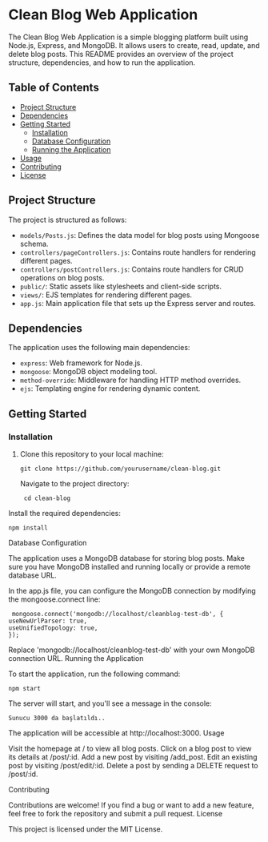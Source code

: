 # Clean Blog Web Application

The Clean Blog Web Application is a simple blogging platform built using Node.js, Express, and MongoDB. It allows users to create, read, update, and delete blog posts. This README provides an overview of the project structure, dependencies, and how to run the application.

## Table of Contents

- [Project Structure](#project-structure)
- [Dependencies](#dependencies)
- [Getting Started](#getting-started)
  - [Installation](#installation)
  - [Database Configuration](#database-configuration)
  - [Running the Application](#running-the-application)
- [Usage](#usage)
- [Contributing](#contributing)
- [License](#license)

## Project Structure

The project is structured as follows:

- `models/Posts.js`: Defines the data model for blog posts using Mongoose schema.
- `controllers/pageControllers.js`: Contains route handlers for rendering different pages.
- `controllers/postControllers.js`: Contains route handlers for CRUD operations on blog posts.
- `public/`: Static assets like stylesheets and client-side scripts.
- `views/`: EJS templates for rendering different pages.
- `app.js`: Main application file that sets up the Express server and routes.

## Dependencies

The application uses the following main dependencies:

- `express`: Web framework for Node.js.
- `mongoose`: MongoDB object modeling tool.
- `method-override`: Middleware for handling HTTP method overrides.
- `ejs`: Templating engine for rendering dynamic content.

## Getting Started

### Installation

1. Clone this repository to your local machine:

       git clone https://github.com/yourusername/clean-blog.git

   Navigate to the project directory:


        cd clean-blog

Install the required dependencies:


    npm install

Database Configuration

The application uses a MongoDB database for storing blog posts. Make sure you have MongoDB installed and running locally or provide a remote database URL.

In the app.js file, you can configure the MongoDB connection by modifying the mongoose.connect line:

     
     mongoose.connect('mongodb://localhost/cleanblog-test-db', {
    useNewUrlParser: true,
    useUnifiedTopology: true,
    });
Replace 'mongodb://localhost/cleanblog-test-db' with your own MongoDB connection URL.
Running the Application

To start the application, run the following command:


    npm start

The server will start, and you'll see a message in the console:


    Sunucu 3000 da başlatıldı..

The application will be accessible at http://localhost:3000.
Usage

  Visit the homepage at / to view all blog posts.
  Click on a blog post to view its details at /post/:id.
  Add a new post by visiting /add_post.
  Edit an existing post by visiting /post/edit/:id.
  Delete a post by sending a DELETE request to /post/:id.

Contributing

Contributions are welcome! If you find a bug or want to add a new feature, feel free to fork the repository and submit a pull request.
License

This project is licensed under the MIT License.
